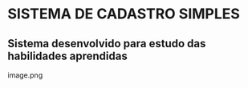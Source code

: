# SISTEMA DE CADASTRO SIMPLES

## Sistema desenvolvido para estudo das habilidades aprendidas

image.png